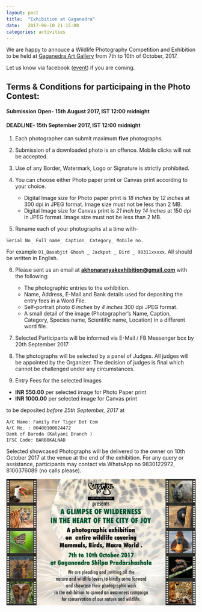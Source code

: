 ```yaml
---
layout: post
title:  "Exhibition at Gaganedra"
date:   2017-08-10 21:15:00
categories: activities
---
```


We are happy to annouce a Wildlife Photography Competition and Exhibition to be held at [Gaganedra Art Gallery](https://www.google.co.in/maps/place/Gaganendra+Art+Gallery/@22.5418855,88.3439196,17z/data=!3m1!4b1!4m5!3m4!1s0x3a027715a426eb4d:0x84928d22f7e33d62!8m2!3d22.5418806!4d88.3461083?hl=en) from 7th to 10th of October, 2017.

Let us know via facebook ([event](https://www.facebook.com/events/1424406834263943/permalink/1424406840930609/)) if you are coming.

## Terms & Conditions for participaing in the Photo Contest:

#### Submission Open- 15th August 2017, IST 12:00 midnight

#### DEADLINE- 15th September 2017, IST 12:00 midnight

1. Each photographer can submit maximum **five** photographs.

2. Submission of a downloaded photo is an offence. Mobile clicks will not be accepted.

3. Use of any Border, Watermark, Logo or Signature is strictly prohibited.

4. You can choose either Photo paper print or Canvas print according to your choice.

   * Digital Image size for Photo paper print is *18 inches* by *12 inches* at 300 dpi in JPEG format. Image size must not be less than 2 MB.
   * Digital Image size for Canvas print is *21 inch* by *14 inches* at 150 dpi in JPEG format. Image size must not be less than 2 MB.


5. Rename each of your photographs at a time with-
~~~~~~~~
Serial No_ Full name_ Caption_ Category_ Mobile no.
~~~~~~~~
For example `01_Basabjit Ghosh _ Jackpot _ Bird _ 98311xxxxx`. All should be written in English.

6. Please sent us an email at **akhonaranyakexhibition@gmail.com** with the following:

   * The photographic entries to the exhibition.
   * Name, Address, E-Mail and Bank details used for depositing the entry fees in a Word File.
   * Self-portrait photo *6 inches* by *4 inches* 300 dpi JPEG format.
   *  A small detail of the image (Photographer’s Name, Caption, Category, Species name, Scientific name, Location) in a different word file. 


9. Selected Participants will be informed via E-Mail / FB Messenger box by 20th September 2017

10. The photographs will be selected by a panel of Judges. All judges will be appointed by the Organizer. The decision of judges is final which cannot be challenged under any circumstances.

11. Entry Fees for the selected Images

   * **INR 550.00** per selected image for Photo Paper print
   * **INR 1000.00** per selected image for Canvas print

to be deposited *before 25th September, 2017* at

~~~~~~~~
A/C Name: Family For Tiger Dot Com
A/C No. : 00400100024472
Bank of Baroda (Kalyani Branch )
IFSC Code: BARB0KALNAD
~~~~~~~~

Selected showcased Photographs will be delivered to the owner on 10th October 2017 at the venue at the end of the exhibition.
For any query or assistance, participants may contact via WhatsApp no 9830122972, 8100376089 (no calls please).

![Exhibition Banner](https://raw.githubusercontent.com/sailik1991/akhonaranyak/master/images/WhatsApp%20Image%202017-08-10%20at%2021.22.13.jpeg)
